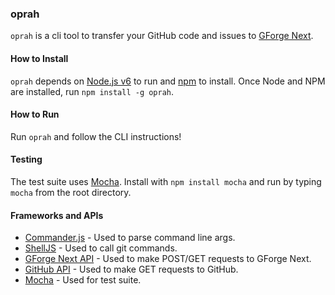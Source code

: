 ### oprah

`oprah` is a cli tool to transfer your GitHub code and issues
to [GForge Next](https://next.gforge.com/).

#### How to Install

`oprah` depends on [Node.js v6]() to run and [npm]() to install.
Once Node and NPM are installed, run `npm install -g oprah`.

#### How to Run

Run `oprah` and follow the CLI instructions!

#### Testing

The test suite uses [Mocha](http://mochajs.org/). Install with
`npm install mocha` and run by typing `mocha` from the root
directory.

#### Frameworks and APIs

- [Commander.js](https://github.com/tj/commander.js/) - Used to
  parse command line args.
- [ShellJS](https://github.com/shelljs/shelljs) - Used to call
  git commands.
- [GForge Next API](https://next.gforge.com/apidoc) - Used to
  make POST/GET requests to GForge Next.
- [GitHub API](https://developer.github.com/v3/) - Used to make
  GET requests to GitHub.
- [Mocha](http://mochajs.org/) - Used for test suite.
